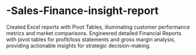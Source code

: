 # -Sales-Finance-insight-report
Created Excel reports with Pivot Tables, illuminating customer performance metrics and market comparisons. Engineered detailed Financial Reports with pivot tables for profit/loss statements and gross margin analysis, providing actionable insights for strategic decision-making.
